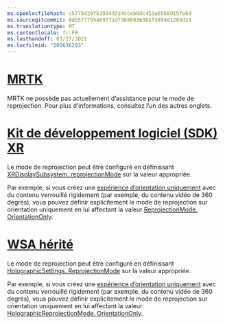 ```yaml
---
ms.openlocfilehash: c5775d29fb3934d324cceb6dc451e6588d15fe6d
ms.sourcegitcommit: 0db5777954697f1d738469363bbf385481204d24
ms.translationtype: MT
ms.contentlocale: fr-FR
ms.lasthandoff: 03/27/2021
ms.locfileid: "105636293"
---
```

# <a name="mrtk"></a>[MRTK](#tab/mrtk)
<!-- NEVER CHANGE THE ABOVE LINE! -->

MRTK ne possède pas actuellement d’assistance pour le mode de reprojection. Pour plus d’informations, consultez l’un des autres onglets.

# <a name="xr-sdk"></a>[Kit de développement logiciel (SDK) XR](#tab/xr)
<!-- NEVER CHANGE THE ABOVE LINE! -->

Le mode de reprojection peut être configuré en définissant [XRDisplaySubsystem. reprojectionMode](https://docs.unity3d.com/ScriptReference/XR.XRDisplaySubsystem-reprojectionMode.html) sur la valeur appropriée.

Par exemple, si vous créez une [expérience d’orientation uniquement](../../../../design/coordinate-systems.md#building-an-orientation-only-or-seated-scale-experience) avec du contenu verrouillé rigidement (par exemple, du contenu vidéo de 360 degrés), vous pouvez définir explicitement le mode de reprojection sur orientation uniquement en lui affectant la valeur [ReprojectionMode. OrientationOnly](https://docs.unity3d.com/ScriptReference/XR.XRDisplaySubsystem.ReprojectionMode.html).

# <a name="legacy-wsa"></a>[WSA hérité](#tab/wsa)
<!-- NEVER CHANGE THE ABOVE LINE! -->

Le mode de reprojection peut être configuré en définissant [HolographicSettings. ReprojectionMode](https://docs.unity3d.com/2018.4/Documentation/ScriptReference/XR.WSA.HolographicSettings.ReprojectionMode.html) sur la valeur appropriée.

Par exemple, si vous créez une [expérience d’orientation uniquement](../../../../design/coordinate-systems.md#building-an-orientation-only-or-seated-scale-experience) avec du contenu verrouillé rigidement (par exemple, du contenu vidéo de 360 degrés), vous pouvez définir explicitement le mode de reprojection sur orientation uniquement en lui affectant la valeur [HolographicReprojectionMode. OrientationOnly](https://docs.unity3d.com/2018.4/Documentation/ScriptReference/XR.WSA.HolographicSettings.HolographicReprojectionMode.html).